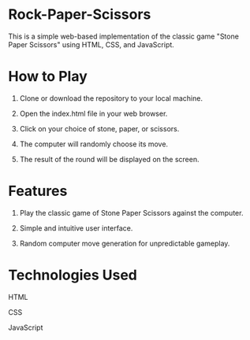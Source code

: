 # Rock-Paper-Scissors
This is a simple web-based implementation of the classic game "Stone Paper Scissors" using HTML, CSS, and JavaScript.
# How to Play
1. Clone or download the repository to your local machine.

2. Open the index.html file in your web browser.

3. Click on your choice of stone, paper, or scissors.

4. The computer will randomly choose its move.

5. The result of the round will be displayed on the screen.
# Features
1. Play the classic game of Stone Paper Scissors against the computer.

2. Simple and intuitive user interface.

3. Random computer move generation for unpredictable gameplay.
# Technologies Used
HTML

CSS

JavaScript
